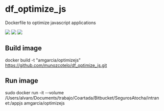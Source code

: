 # df_optimize_js

Dockerfile to optimize javascript applications

[![](https://images.microbadger.com/badges/image/amgarcia/df_optimize_js.svg)](https://microbadger.com/images/amgarcia/df_optimize_js "Get your own image badge on microbadger.com")
[![](https://images.microbadger.com/badges/version/amgarcia/df_optimize_js.svg)](https://microbadger.com/images/amgarcia/df_optimize_js "Get your own version badge on microbadger.com")
[![](https://images.microbadger.com/badges/license/amgarcia/df_optimize_js.svg)](https://microbadger.com/images/amgarcia/df_optimize_js "Get your own license badge on microbadger.com")

## Build image
docker build -t "amgarcia/optimizejs" https://github.com/munozcotelo/df_optimize_js.git
## Run image
sudo docker run -it --volume /Users/alvaro/Documents/trabajo/Coartada/Bitbucket/SegurosAtocha/intranet:/appjs amgarcia/optimizejs


